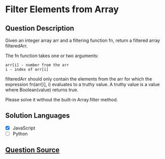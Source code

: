 # Filter Elements from Array

## Question Description

Given an integer array arr and a filtering function fn, return a filtered array filteredArr.

The fn function takes one or two arguments:

    arr[i] - number from the arr
    i - index of arr[i]

filteredArr should only contain the elements from the arr for which the expression fn(arr[i], i) evaluates to a truthy value. A truthy value is a value where Boolean(value) returns true.

Please solve it without the built-in Array.filter method.

## Solution Languages

- [x] JavaScript
- [ ] Python

## [Question Source](https://leetcode.com/problems/filter-elements-from-array)
